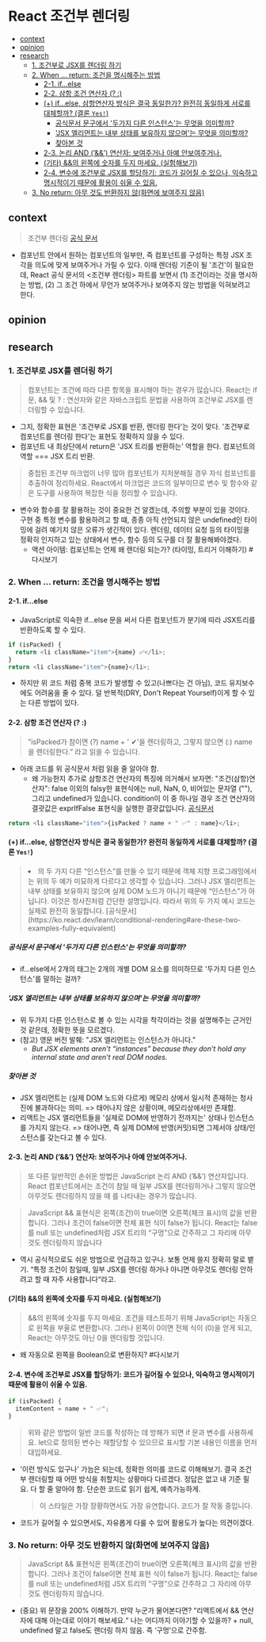 # React 조건부 렌더링

<!-- toc -->

- [context](#context)
- [opinion](#opinion)
- [research](#research)
  * [1. 조건부로 JSX를 렌더링 하기](#1-%EC%A1%B0%EA%B1%B4%EB%B6%80%EB%A1%9C-jsx%EB%A5%BC-%EB%A0%8C%EB%8D%94%EB%A7%81-%ED%95%98%EA%B8%B0)
  * [2. When ... return: 조건을 명시해주는 방법](#2-when--return-%EC%A1%B0%EA%B1%B4%EC%9D%84-%EB%AA%85%EC%8B%9C%ED%95%B4%EC%A3%BC%EB%8A%94-%EB%B0%A9%EB%B2%95)
    + [2-1. if...else](#2-1-ifelse)
    + [2-2. 삼항 조건 연산자 (? :)](#2-2-%EC%82%BC%ED%95%AD-%EC%A1%B0%EA%B1%B4-%EC%97%B0%EC%82%B0%EC%9E%90--)
    + [(+) if...else, 삼항연산자 방식은 결국 동일한가? 완전히 동일하게 서로를 대체할까? (결론 `Yes!`)](#-ifelse-%EC%82%BC%ED%95%AD%EC%97%B0%EC%82%B0%EC%9E%90-%EB%B0%A9%EC%8B%9D%EC%9D%80-%EA%B2%B0%EA%B5%AD-%EB%8F%99%EC%9D%BC%ED%95%9C%EA%B0%80-%EC%99%84%EC%A0%84%ED%9E%88-%EB%8F%99%EC%9D%BC%ED%95%98%EA%B2%8C-%EC%84%9C%EB%A1%9C%EB%A5%BC-%EB%8C%80%EC%B2%B4%ED%95%A0%EA%B9%8C-%EA%B2%B0%EB%A1%A0-yes)
      - [공식문서 문구에서 '두가지 다른 인스턴스'는 무엇을 의미할까?](#%EA%B3%B5%EC%8B%9D%EB%AC%B8%EC%84%9C-%EB%AC%B8%EA%B5%AC%EC%97%90%EC%84%9C-%EB%91%90%EA%B0%80%EC%A7%80-%EB%8B%A4%EB%A5%B8-%EC%9D%B8%EC%8A%A4%ED%84%B4%EC%8A%A4%EB%8A%94-%EB%AC%B4%EC%97%87%EC%9D%84-%EC%9D%98%EB%AF%B8%ED%95%A0%EA%B9%8C)
      - ['JSX 엘리먼트는 내부 상태를 보유하지 않으며'는 무엇을 의미할까?](#jsx-%EC%97%98%EB%A6%AC%EB%A8%BC%ED%8A%B8%EB%8A%94-%EB%82%B4%EB%B6%80-%EC%83%81%ED%83%9C%EB%A5%BC-%EB%B3%B4%EC%9C%A0%ED%95%98%EC%A7%80-%EC%95%8A%EC%9C%BC%EB%A9%B0%EB%8A%94-%EB%AC%B4%EC%97%87%EC%9D%84-%EC%9D%98%EB%AF%B8%ED%95%A0%EA%B9%8C)
      - [찾아본 것](#%EC%B0%BE%EC%95%84%EB%B3%B8-%EA%B2%83)
    + [2-3. 논리 AND (’&&’) 연산자: 보여주거나 아예 안보여주거나.](#2-3-%EB%85%BC%EB%A6%AC-and--%EC%97%B0%EC%82%B0%EC%9E%90-%EB%B3%B4%EC%97%AC%EC%A3%BC%EA%B1%B0%EB%82%98-%EC%95%84%EC%98%88-%EC%95%88%EB%B3%B4%EC%97%AC%EC%A3%BC%EA%B1%B0%EB%82%98)
    + [(기타) &&의 왼쪽에 숫자를 두지 마세요. (실험해보기)](#%EA%B8%B0%ED%83%80-%EC%9D%98-%EC%99%BC%EC%AA%BD%EC%97%90-%EC%88%AB%EC%9E%90%EB%A5%BC-%EB%91%90%EC%A7%80-%EB%A7%88%EC%84%B8%EC%9A%94-%EC%8B%A4%ED%97%98%ED%95%B4%EB%B3%B4%EA%B8%B0)
    + [2-4. 변수에 조건부로 JSX를 할당하기: 코드가 길어질 수 있으나, 익숙하고 명시적이기 때문에 활용이 쉬울 수 있음.](#2-4-%EB%B3%80%EC%88%98%EC%97%90-%EC%A1%B0%EA%B1%B4%EB%B6%80%EB%A1%9C-jsx%EB%A5%BC-%ED%95%A0%EB%8B%B9%ED%95%98%EA%B8%B0-%EC%BD%94%EB%93%9C%EA%B0%80-%EA%B8%B8%EC%96%B4%EC%A7%88-%EC%88%98-%EC%9E%88%EC%9C%BC%EB%82%98-%EC%9D%B5%EC%88%99%ED%95%98%EA%B3%A0-%EB%AA%85%EC%8B%9C%EC%A0%81%EC%9D%B4%EA%B8%B0-%EB%95%8C%EB%AC%B8%EC%97%90-%ED%99%9C%EC%9A%A9%EC%9D%B4-%EC%89%AC%EC%9A%B8-%EC%88%98-%EC%9E%88%EC%9D%8C)
  * [3. No return: 아무 것도 반환하지 않(화면에 보여주지 않음)](#3-no-return-%EC%95%84%EB%AC%B4-%EA%B2%83%EB%8F%84-%EB%B0%98%ED%99%98%ED%95%98%EC%A7%80-%EC%95%8A%ED%99%94%EB%A9%B4%EC%97%90-%EB%B3%B4%EC%97%AC%EC%A3%BC%EC%A7%80-%EC%95%8A%EC%9D%8C)

<!-- tocstop -->

## context

> 조건부 렌더링 [공식 문서](https://ko.react.dev/learn/conditional-rendering)

- 컴포넌트 안에서 원하는 컴포넌트의 일부만, 즉 컴포넌트를 구성하는 특정 JSX 조각을 의도에 맞게 보여주거나 가릴 수 있다. 이때 렌더링 기준이 될 '조건'이 필요한데, React 공식 문서의 <조건부 렌더링> 파트를 보면서 (1) 조건이라는 것을 명시하는 방법, (2) 그 조건 하에서 무언가 보여주거나 보여주지 않는 방법을 익혀보려고 한다.

## opinion

## research

### 1. 조건부로 JSX를 렌더링 하기

> 컴포넌트는 조건에 따라 다른 항목을 표시해야 하는 경우가 많습니다. React는 if 문, && 및 ? : 연산자와 같은 자바스크립트 문법을 사용하여 조건부로 JSX를 렌더링할 수 있습니다.

- 그치, 정확한 표현은 '조건부로 JSX를 반환, 렌더링 한다'는 것이 맞다. '조건부로 컴포넌트를 렌더링 한다'는 표현도 정확하지 않을 수 있다.
- 컴포넌트 내 최상단에서 return은 'JSX 트리를 반환하는' 역할을 한다. 컴포넌트의 역할 === JSX 트리 반환.

> 중첩된 조건부 마크업이 너무 많아 컴포넌트가 지저분해질 경우 자식 컴포넌트를 추출하여 정리하세요. React에서 마크업은 코드의 일부이므로 변수 및 함수와 같은 도구를 사용하여 복잡한 식을 정리할 수 있습니다.

- 변수와 함수를 잘 활용하는 것이 중요한 건 알겠는데, 주의할 부분이 있을 것이다. 구현 중 특정 변수를 활용하려고 할 떄, 종종 아직 선언되지 않은 undefined인 타이밍에 걸려 예기치 않은 오류가 생긴적이 있다. 렌더링, 데이터 요청 등의 타이밍을 정확히 인지하고 있는 상태에서 변수, 함수 등의 도구를 더 잘 활용해봐야겠다.
  - 액션 아이템: 컴포넌트는 언제 왜 렌더링 되는가? (타이밍, 트리거 이해하기) #다시보기

### 2. When ... return: 조건을 명시해주는 방법

#### 2-1. if...else

- JavaScript로 익숙한 if...else 문을 써서 다른 컴포넌트가 분기에 따라 JSX트리를 반환하도록 할 수 있다.

```js
if (isPacked) {
  return <li className="item">{name} ✅</li>;
}
return <li className="item">{name}</li>;
```

- 하지만 위 코드 처럼 중복 코드가 발생할 수 있고(나쁘다는 건 아님), 코드 유지보수에도 어려움을 줄 수 있다. 덜 반복적(DRY, Don't Repeat Yourself)이게 할 수 있는 다른 방법이 있다.

#### 2-2. 삼항 조건 연산자 (? :)

> ”isPacked가 참이면 (?) name + ' ✔'을 렌더링하고, 그렇지 않으면 (:) name을 렌더링한다.” 라고 읽을 수 있습니다.

- 아래 코드를 위 공식문서 처럼 읽을 줄 알아야 함.
  - 왜 가능한지 추가로 삼항조건 연산자의 특징에 의거해서 보자면: "조건(삼항)연산자": false 이외의 falsy한 표현식에는 null, NaN, 0, 비어있는 문자열 (""), 그리고 undefined가 있습니다. condition이 이 중 하나일 경우 조건 연산자의 결괏값은 exprIfFalse 표현식을 실행한 결괏값입니다. [공식문서](https://developer.mozilla.org/ko/docs/Web/JavaScript/Reference/Operators/Conditional_operator)

```js
return <li className="item">{isPacked ? name + " ✅" : name}</li>;
```

#### (+) if...else, 삼항연산자 방식은 결국 동일한가? 완전히 동일하게 서로를 대체할까? (결론 `Yes!`)

> <li>의 두 가지 다른 “인스턴스”를 만들 수 있기 때문에 객체 지향 프로그래밍에서는 위의 두 예가 미묘하게 다르다고 생각할 수 있습니다. 그러나 JSX 엘리먼트는 내부 상태를 보유하지 않으며 실제 DOM 노드가 아니기 때문에 “인스턴스”가 아닙니다. 이것은 청사진처럼 간단한 설명입니다. 따라서 위의 두 가지 예시 코드는 실제로 완전히 동일합니다. [공식문서](https://ko.react.dev/learn/conditional-rendering#are-these-two-examples-fully-equivalent)

##### 공식문서 문구에서 '두가지 다른 인스턴스'는 무엇을 의미할까?

- if…else에서 2개의 태그는 2개의 개별 DOM 요소를 의미하므로 '두가지 다른 인스턴스'를 말하는 걸까?

##### 'JSX 엘리먼트는 내부 상태를 보유하지 않으며'는 무엇을 의미할까?

- 위 두가지 다른 인스턴스로 볼 수 있는 시각을 착각이라는 것을 설명해주는 근거인 것 같은데, 정확한 뜻을 모르겠다.
- (참고) 영문 버전 발췌: "JSX 엘리먼트는 인스턴스가 아니다."
  - _But JSX elements aren’t “instances” because they don’t hold any internal state and aren’t real DOM nodes._

##### 찾아본 것

- JSX 엘리먼트는 (실제 DOM 노드와 다르게) 메모리 상에서 일시적 존재하는 청사진에 불과하다는 의미. => 태어나지 않은 상황이며, 메모리상에서만 존재함.
- 리액트는 JSX 엘리먼트들을 '실제로 DOM에 반영하기 전까지는' 상태나 인스턴스를 가지지 않는다. => 태어나면, 즉 실제 DOM에 반영(커밋)되면 그제서야 상태/인스턴스를 갖는다고 볼 수 있다.

#### 2-3. 논리 AND (’&&’) 연산자: 보여주거나 아예 안보여주거나.

> 또 다른 일반적인 손쉬운 방법은 JavaScript 논리 AND (’&&’) 연산자입니다. React 컴포넌트에서는 조건이 참일 때 일부 JSX를 렌더링하거나 그렇지 않으면 아무것도 렌더링하지 않을 때 를 나타내는 경우가 많습니다.

> JavaScript && 표현식은 왼쪽(조건)이 true이면 오른쪽(체크 표시)의 값을 반환합니다. 그러나 조건이 false이면 전체 표현 식이 false가 됩니다. React는 false를 null 또는 undefined처럼 JSX 트리의 “구멍”으로 간주하고 그 자리에 아무것도 렌더링하지 않습니다

- 역시 공식적으로도 쉬운 방법으로 언급하고 있구나. 보통 언제 쓸지 정확히 말로 뱉기. “특정 조건이 참일때, 일부 JSX를 렌더링 하거나 아니면 아무것도 렌더링 안하려고 할 때 자주 사용합니다“라고.

#### (기타) &&의 왼쪽에 숫자를 두지 마세요. (실험해보기)

> &&의 왼쪽에 숫자를 두지 마세요. 조건을 테스트하기 위해 JavaScript는 자동으로 왼쪽을 부울로 변환합니다. 그러나 왼쪽이 0이면 전체 식이 (0)을 얻게 되고, React는 아무것도 아닌 0을 렌더링할 것입니다.

- 왜 자동으로 왼쪽을 Boolean으로 변환하지? #다시보기

#### 2-4. 변수에 조건부로 JSX를 할당하기: 코드가 길어질 수 있으나, 익숙하고 명시적이기 때문에 활용이 쉬울 수 있음.

```js
if (isPacked) {
  itemContent = name + " ✅";
}
```

> 위와 같은 방법이 일반 코드를 작성하는 데 방해가 되면 if 문과 변수를 사용하세요. let으로 정의된 변수는 재할당할 수 있으므로 표시할 기본 내용인 이름을 먼저 대입하세요.

- '이런 방식도 있구나' 가늠은 되는데, 정확한 의미를 코드로 이해해보기. 결국 조건부 렌더링할 때 어떤 방식을 취할지는 상황마다 다르겠다. 정답은 없고 내 기준 필요. 다 할 줄 알아야 함. 단순한 코드로 읽기 쉽게, 예측가능하게.
  > 이 스타일은 가장 장황하면서도 가장 유연합니다. 코드가 잘 작동 중입니다.
- 코드가 길어질 수 있으면서도, 자유롭게 다룰 수 있어 활용도가 높다는 의견이겠다.

### 3. No return: 아무 것도 반환하지 않(화면에 보여주지 않음)

> JavaScript && 표현식은 왼쪽(조건)이 true이면 오른쪽(체크 표시)의 값을 반환합니다. 그러나 조건이 false이면 전체 표현 식이 false가 됩니다. React는 false를 null 또는 undefined처럼 JSX 트리의 “구멍”으로 간주하고 그 자리에 아무것도 렌더링하지 않습니다.

- (중요) 위 문장을 200% 이해하기. 만약 누군가 물어본다면? “리액트에서 && 연산자에 대해 아는대로 이야기 해보세요.“ 나는 어디까지 이야기할 수 있을까? + null, undefined 말고 false도 렌더링 하지 않음. 즉 ‘구멍’으로 간주함.
